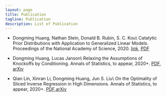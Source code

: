 ```yaml
---
layout: page
title: Publication
tagline: Publication
description: List of Publication
---
```


- Dongming Huang, Nathan Stein, Donald B. Rubin, S. C. Kou\\
Catalytic Prior Distributions with Application to Generalized Linear Models. Proceedings of the National Academy of Science, 2020. [link](https://www.pnas.org/content/early/2020/05/14/1920913117), [PDF](https://www.pnas.org/content/pnas/early/2020/05/14/1920913117.full.pdf) 


- Dongming Huang, Lucas Janson\\
Relaxing the Assumptions of Knockoffs by Conditioning. Annals of Statistics, to appear, 2020+. 
[PDF](cknockoff.pdf), [arXiv](https://arxiv.org/abs/1903.02806)


- Qian Lin, Xinran Li, Dongming Huang, Jun S. Liu\\
On the Optimality of Sliced Inverse Regression in High Dimensions. Annals of Statistics, to appear, 2020+. [PDF](https://www.e-publications.org/ims/submission/AOS/user/submissionFile/35677?confirm=af74fff9),[arXiv](https://arxiv.org/abs/1701.06009)


